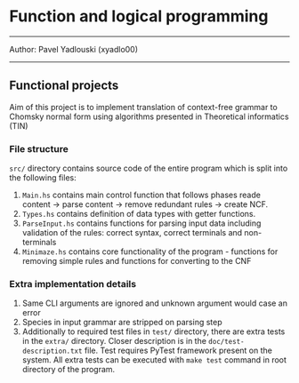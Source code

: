 # Function and logical programming

---
Author: Pavel Yadlouski (xyadlo00)

---

## Functional projects

Aim of this project is to implement translation of context-free grammar to
Chomsky normal form using algorithms presented in Theoretical informatics (TIN)


### File structure
 
`src/` directory contains source code of the entire program which is split into
the following files:

1. `Main.hs` contains main control function that follows phases
   reade content -> parse content -> remove redundant rules -> create NCF.
2. `Types.hs` contains definition of data types with getter functions.
3. `ParseInput.hs` contains functions for parsing input data including
   validation of the rules: correct syntax, correct terminals and non-terminals
4. `Minimaze.hs` contains core functionality of the program - functions for
   removing simple rules and functions for converting to the CNF

### Extra implementation details

1. Same CLI arguments are ignored and unknown argument would case an error
2. Species in input grammar are stripped on parsing step
3. Additionally to required test files in `test/` directory, there are extra
   tests in the `extra/` directory. Closer description is in the
   `doc/test-description.txt` file. Test requires PyTest framework present on
   the system. All extra tests can be executed with `make test` command in root
   directory of the program.
